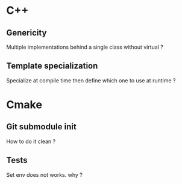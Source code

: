 # C++

## Genericity

Multiple implementations behind a single class without virtual ?

## Template specialization

Specialize at compile time then define which one to use at runtime ?


# Cmake

## Git submodule init

How to do it clean ?

## Tests

Set env does not works. why ?